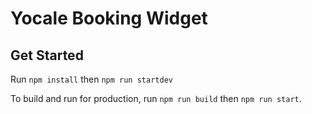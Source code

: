 # Yocale Booking Widget


## Get Started
Run `npm install` then `npm run startdev`

To build and run for production, run `npm run build` then `npm run start`.
